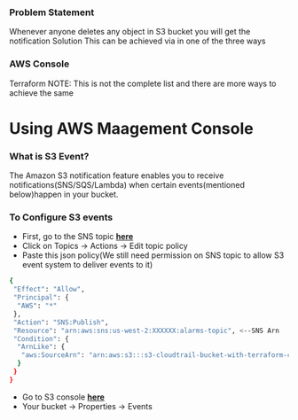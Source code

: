 ### Problem Statement
Whenever anyone deletes any object in S3 bucket you will get the notification
Solution
This can be achieved via in one of the three ways

### AWS Console
Terraform
NOTE: This is not the complete list and there are more ways to achieve the same
# Using AWS Maagement Console

### What is S3 Event?

The Amazon S3 notification feature enables you to receive notifications(SNS/SQS/Lambda) when certain events(mentioned below)happen in your bucket.


### To Configure S3 events

* First, go to the SNS topic [**here**](https://us-west-2.console.aws.amazon.com/sns/v2/home?region=us-west-2#/home)
* Click on Topics → Actions → Edit topic policy
* Paste this json policy(We still need permission on SNS topic to allow S3 event system to deliver events to it)
```sh
{
 "Effect": "Allow",
 "Principal": {
  "AWS": "*"
 },
 "Action": "SNS:Publish",
 "Resource": "arn:aws:sns:us-west-2:XXXXXX:alarms-topic", <--SNS Arn
 "Condition": {
  "ArnLike": {
   "aws:SourceArn": "arn:aws:s3:::s3-cloudtrail-bucket-with-terraform-code" <---Bucket name
  }
 }
}
```
* Go to S3 console [**here**](https://s3.console.aws.amazon.com/s3/home?region=us-east-1)
* Your bucket → Properties → Events